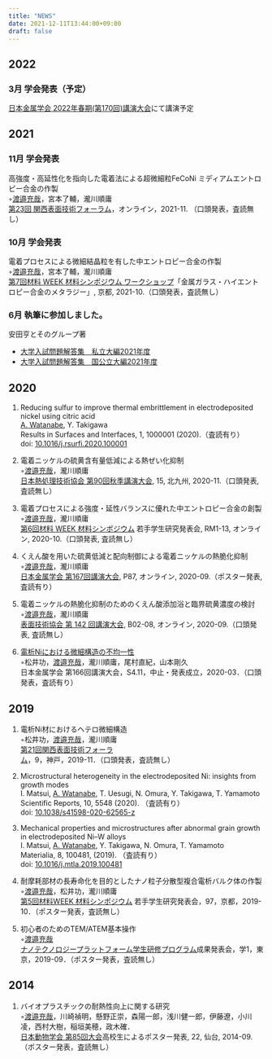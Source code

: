 ```yaml
---
title: "NEWS"
date: 2021-12-11T13:44:00+09:00
draft: false
---
```


## 2022
### 3月 学会発表（予定）
[日本金属学会 2022年春期(第170回)講演大会](https://jim.or.jp/MEETINGS/2022_spr/news/meeting-guide.html)にて講演予定

## 2021
### 11月 学会発表
高強度・高延性化を指向した電着法による超微細粒FeCoNi ミディアムエントロピー合金の作製  
    ◦<u>渡邉充哉</u>，宮本了輔，瀧川順庸  
    [第23回 関西表面技術フォーラム](https://kansai.sfj.or.jp/gyoji/forum/23th/index.html)，オンライン，2021-11. （口頭発表，査読無し）
### 10月 学会発表
電着プロセスによる微細結晶粒を有した中エントロピー合金の作製  
    ◦<u>渡邉充哉</u>，宮本了輔，瀧川順庸  
    [第7回材料 WEEK 材料シンポジウム ワークショップ](https://www.jsms.jp/kaikoku/7weekpro.htm)「金属ガラス・ハイエントロピー合金のメタラジー」, 京都, 2021-10.（口頭発表，査読無し）

### 6月 執筆に参加しました。
安田亨とそのグループ著  
* [大学入試問題解答集　私立大編2021年度](https://www.amazon.co.jp/dp/4908003262/ref=cm_sw_r_cp_apa_glt_i_JTTPJ288AN2BXN8979DW)  
* [大学入試問題解答集　国公立大編2021年度](https://www.amazon.co.jp/dp/4908003270/ref=cm_sw_r_cp_apa_glt_i_FZEERNVC176BYC5G0S14?_encoding=UTF8&psc=1)

## 2020
1. Reducing sulfur to improve thermal embrittlement in electrodeposited nickel using citric acid  
    <u>A. Watanabe</u>, Y. Takigawa  
    Results in Surfaces and Interfaces, 1, 1000001 (2020).（査読有り）  
    doi: [10.1016/j.rsurfi.2020.100001](https://doi.org/10.1016/j.rsurfi.2020.100001)

1. 電着ニッケルの硫黄含有量低減による熱ぜい化抑制  
    ◦<u>渡邉充哉</u>，瀧川順庸  
    [日本熱処理技術協会 第90回秋季講演大会](http://www.jsht.or.jp/meet/), 15, 北九州, 2020-11.（口頭発表, 査読無し）

1. 電着プロセスによる強度・延性バランスに優れた中エントロピー合金の創製  
    ◦<u>渡邉充哉</u>，瀧川順庸  
    [第6回材料 WEEK 材料シンポジウム](https://www.jsms.jp/kaikoku/6weekpro3.htm) 若手学生研究発表会, RM1-13, オンライン, 2020-10.（口頭発表, 査読無し）

1. くえん酸を用いた硫黄低減と配向制御による電着ニッケルの熱脆化抑制  
    ◦<u>渡邉充哉</u>，瀧川順庸  
    [日本金属学会 第167回講演大会](https://jim.or.jp/MEETINGS/2020_atmn/index.php), P87, オンライン, 2020-09.（ポスター発表, 査読有り）

1. 電着ニッケルの熱脆化抑制のためのくえん酸添加浴と臨界硫黄濃度の検討  
    ◦<u>渡邉充哉</u>，瀧川順庸  
    [表面技術協会 第 142 回講演大会](https://www.sfj.or.jp/meeting/142/index.html), B02-08, オンライン, 2020-09.（口頭発表, 査読無し）

1. [電析Niにおける微細構造の不均一性](https://confit.atlas.jp/guide/event/jim2020spring/subject/S4.11/advanced)  
    ◦松井功，<u>渡邉充哉</u>，瀧川順庸，尾村直紀，山本剛久  
    日本金属学会 第166回講演大会，S4.11，中止・発表成立，2020-03．（口頭発表，査読有り）

## 2019

<!--more-->

1. 電析Ni材におけるヘテロ微細構造  
    ◦松井功，<u>渡邉充哉</u>，瀧川順庸  
    [第21回関西表面技術フォーラム](http://kansai.sfj.or.jp/gyoji/forum/21th/sankabosyu.htm)，9，神戸，2019-11．（口頭発表，査読無し）

1. Microstructural heterogeneity in the electrodeposited Ni: insights from growth modes  
    I. Matsui, <u>A. Watanabe</u>, T. Uesugi, N. Omura, Y. Takigawa, T. Yamamoto  
    Scientific Reports, 10, 5548 (2020). （査読有り）  
    doi: [10.1038/s41598-020-62565-z](https://doi.org/10.1038/s41598-020-62565-z)

1. Mechanical properties and microstructures after abnormal grain growth in electrodeposited Ni–W alloys  
    I. Matsui, <u>A. Watanabe</u>, Y. Takigawa, N. Omura, T. Yamamoto  
    Materialia, 8, 100481, (2019). （査読有り）  
    doi: [10.1016/j.mtla.2019.100481](https://doi.org/10.1016/j.mtla.2019.100481)

1. 耐摩耗部材の長寿命化を目的としたナノ粒子分散型複合電析バルク体の作製  
    ◦<u>渡邉充哉</u>，松井功，瀧川順庸  
    [第5回材料WEEK 材料シンポジウム](https://www.jsms.jp/kaikoku/5weekpro.htm) 若手学生研究発表会，97，京都，2019-10．（ポスター発表，査読無し）

1. 初心者のためのTEM/ATEM基本操作  
    ◦<u>渡邉充哉</u>  
    [ナノテクノロジープラットフォーム学生研修プログラム](https://www.nanonet.go.jp/pages/gakusei/2019/)成果発表会，学1，東京，2019-09．（ポスター発表，査読無し）

## 2014
1. バイオプラスチックの耐熱性向上に関する研究  
  ◦<u>渡邉充哉</u>，川崎禎明，懸野正崇，森陽一郎，浅川健一郎，伊藤遼，小川凌，西村大樹，稲垣美穂，政木確．  
  [日本動物学会 第85回大会](http://www.zoology.or.jp/news2/index.asp?patten_cd=12&page_no=708)高校生によるポスター発表, 22, 仙台, 2014-09. （ポスター発表，査読無し）
  
